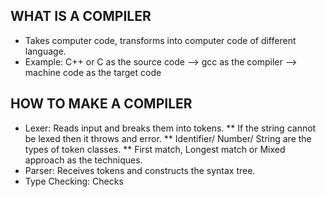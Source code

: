 ## WHAT IS A COMPILER
* Takes computer code, transforms into computer code of different language.
* Example: C++ or C as the source code --> gcc as the compiler --> machine code as the target code
## HOW TO MAKE A COMPILER
* Lexer: Reads input and breaks them into tokens.
** If the string cannot be lexed then it throws and error.
** Identifier/ Number/ String are the types of token classes.
** First match, Longest match or Mixed approach as the techniques.
* Parser: Receives tokens and constructs the syntax tree.
* Type Checking: Checks
